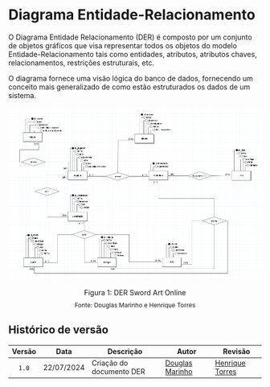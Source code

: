 # Diagrama Entidade-Relacionamento

<p style="text-align: justify">

O Diagrama Entidade Relacionamento (DER) é composto por um conjunto de objetos gráficos que visa representar todos os objetos do modelo Entidade-Relacionamento tais como entidades, atributos, atributos chaves, relacionamentos, restrições estruturais, etc.

O diagrama fornece uma visão lógica do banco de dados, fornecendo um conceito mais generalizado de como estão estruturados os dados de um sistema.

<img src= '/docs/images/DER.png' />

<div style="text-align: center">
  <p>Figura 1: DER Sword Art Online</p>
  <p style="margin-top: -1%; font-size: 12px">Fonte: Douglas Marinho e Henrique Torres</p>
</div>

## Histórico de versão

| Versão |    Data    | Descrição                                      | Autor                                               | Revisão                                                      |
| :----: | :--------: | ---------------------------------------------- | --------------------------------------------------- | ------------------------------------------------------------ |
| `1.0`  | 22/07/2024 | Criação do documento DER                       | [Douglas Marinho](https://github.com/M4RINH0)       | [Henrique Torres](https://github.com/henriqtorresl)          |
